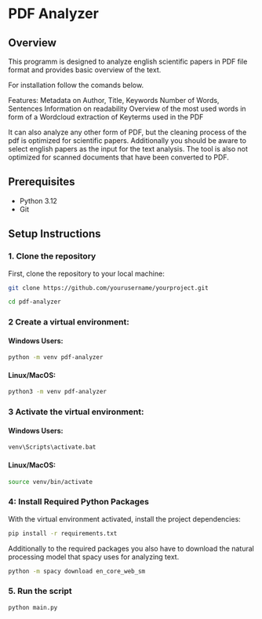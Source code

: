 


# PDF Analyzer

## Overview
This programm is designed to analyze english scientific papers in PDF file format and provides
basic overview of the text. 

For installation follow the comands below.

Features:
Metadata on Author, Title, Keywords
Number of Words, Sentences
Information on readability
Overview of the most used words in form of a Wordcloud
extraction of Keyterms used in the PDF


It can also analyze any other form of PDF, but the cleaning process of the pdf is optimized
for scientific papers. Additionally you should be aware to select english papers as the input for the text analysis.
The tool is also not optimized for scanned documents that have been converted to PDF.

## Prerequisites
- Python 3.12
- Git

## Setup Instructions

### 1. Clone the repository
First, clone the repository to your local machine:

```bash
git clone https://github.com/yourusername/yourproject.git
```
```bash
cd pdf-analyzer
```


### 2 Create a virtual environment:

#### Windows Users:
```bash
python -m venv pdf-analyzer
```
#### Linux/MacOS:
```bash
python3 -m venv pdf-analyzer
```

### 3 Activate the virtual environment:
#### Windows Users:

```bash
venv\Scripts\activate.bat
```
#### Linux/MacOS:

```bash
source venv/bin/activate
```

### 4: Install Required Python Packages
With the virtual environment activated, install the project dependencies:
```bash
pip install -r requirements.txt
```
Additionally to the required packages you also have to download the natural processing model that spacy uses
for analyzing text.

```bash
python -m spacy download en_core_web_sm
```

### 5. Run the script

```bash
python main.py
```

